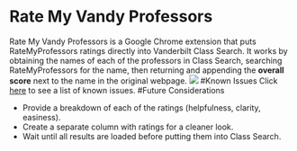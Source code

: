 # Rate My Vandy Professors
Rate My Vandy Professors is a Google Chrome extension that puts RateMyProfessors ratings directly into Vanderbilt Class Search. It works by obtaining the names of each of the professors in Class Search, searching RateMyProfessors for the name, then returning and appending the <strong>overall score</strong> next to the name in the original webpage.
<img src="http://i.imgur.com/ZcAiofW.png">
#Known Issues
Click <a href="https://github.com/jkpace/RateMyVandyProfessor/issues">here</a> to see a list of known issues.
#Future Considerations
<ul>
  <li>Provide a breakdown of each of the ratings (helpfulness, clarity, easiness).</li>
  <li>Create a separate column with ratings for a cleaner look.</li>
  <li>Wait until all results are loaded before putting them into Class Search.</li>
</ul>

